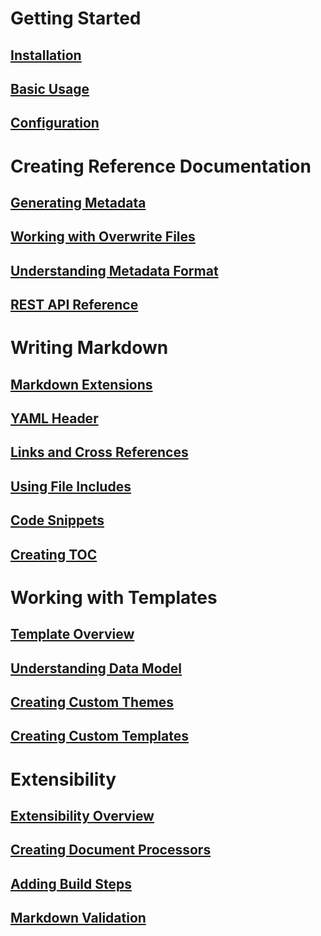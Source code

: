 # Getting Started
## [Installation](installation.md)
## [Basic Usage](basic_usage.md)
## [Configuration](configuration.md)

# Creating Reference Documentation
## [Generating Metadata](generating_metadata.md)
## [Working with Overwrite Files](working_with_overwrite_files.md)
## [Understanding Metadata Format](understanding_metadata_format.md)
## [REST API Reference](rest_api_reference.md)

# Writing Markdown
## [Markdown Extensions](markdown_extensions.md)
## [YAML Header](yaml_header.md)
## [Links and Cross References](links_and_cross_references.md)
## [Using File Includes](using_file_includes.md)
## [Code Snippets](code_snippets.md)
## [Creating TOC](creating_toc.md)

# Working with Templates
## [Template Overview](template_overview.md)
## [Understanding Data Model](understanding_data_model.md)
## [Creating Custom Themes](creating_custom_themes.md)
## [Creating Custom Templates](creating_custom_templates.md)

# Extensibility
## [Extensibility Overview](extensibility_overview.md)
## [Creating Document Processors](creating_document_processors.md)
## [Adding Build Steps](adding_build_steps.md)
## [Markdown Validation](markdown_validation.md)
